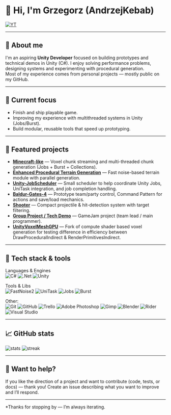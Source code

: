 # 👋 Hi, I'm Grzegorz (AndrzejKebab)
[![YT](https://img.shields.io/badge/YouTube-%23FF0000.svg?logo=YouTube&logoColor=white)](https://www.youtube.com/@AndrzejKebab)

---

## 💫 About me
I'm an aspiring **Unity Developer** focused on building prototypes and technical demos in Unity (C#). I enjoy solving performance problems, designing systems and experimenting with procedural generation.  
Most of my experience comes from personal projects — mostly public on my GitHub.

---

## 🎯 Current focus
- Finish and ship playable game.  
- Improving my experience with multithreaded systems in Unity (Jobs/Burst).  
- Build modular, reusable tools that speed up prototyping.

---

## 🧩 Featured projects

- **[Minecraft-like](https://github.com/AndrzejKebab/Minecraft-like-Game)** — Voxel chunk streaming and multi-threaded chunk generation (Jobs + Burst + Collections).  
- **[Enhanced Procedural Terrain Generation](https://github.com/AndrzejKebab/Enhanced-Procedural-Terrain-Generation)** — Fast noise-based terrain module with parallel generation.  
- **[Unity-JobScheduler](https://github.com/AndrzejKebab/Unity-JobScheduler)** — Small scheduler to help coordinate Unity Jobs, UniTask integration, and job completion handling.  
- **[Baldur-Gates-4](https://github.com/AndrzejKebab/Baldur-Gates-4)** — Prototype team/party control, Command Pattern for actions and save/load mechanics.  
- **[Shooter](https://github.com/AndrzejKebab/Shooter)** — Compact projectile & hit-detection system with target filtering.  
- **[Group Project / Tech Demo](https://github.com/AndrzejKebab/Group-Project-Tech-Demo)** — GameJam project (team lead / main programmer).
- **[UnityVoxelMeshGPU](https://github.com/AndrzejKebab/UnityVoxelMeshGPU)** — Fork of compute shader based voxel generation for testing difference in efficiency between DrawProceduralIndirect & RenderPrimitivesIndirect.

---

## 🧰 Tech stack & tools

Languages & Engines <br>
![C#](https://img.shields.io/badge/c%23-%23239120.svg?style=for-the-badge\&logo=c-sharp\&logoColor=white)
![.Net](https://img.shields.io/badge/.NET-5C2D91?style=for-the-badge&logo=.net&logoColor=white)
![Unity](https://img.shields.io/badge/Unity-%2320232a.svg?style=for-the-badge\&logo=unity\&logoColor=white)

Tools & Libs <br>
![FastNoise2](https://img.shields.io/badge/FastNoise2-lightgrey?style=for-the-badge)
![UniTask](https://img.shields.io/badge/UniTask-lightgrey?style=for-the-badge)
![Jobs](https://img.shields.io/badge/UnityJobs-lightgrey?style=for-the-badge)
![Burst](https://img.shields.io/badge/Burst-lightgrey?style=for-the-badge)

Other: <br>
![Git](https://img.shields.io/badge/git-%23F05033.svg?style=for-the-badge&logo=git&logoColor=white) 
![GitHub](https://img.shields.io/badge/github-%23121011.svg?style=for-the-badge&logo=github&logoColor=white)
![Trello](https://img.shields.io/badge/Trello-%23026AA7.svg?style=for-the-badge&logo=Trello&logoColor=white)
![Adobe Photoshop](https://img.shields.io/badge/adobe%20photoshop-%2331A8FF.svg?style=for-the-badge&logo=adobe%20photoshop&logoColor=white)
![Gimp](https://img.shields.io/badge/Gimp-657D8B?style=for-the-badge&logo=gimp&logoColor=FFFFFF)
![Blender](https://img.shields.io/badge/blender-%23F5792A.svg?style=for-the-badge&logo=blender&logoColor=white)
![Rider](https://img.shields.io/badge/Rider-yellow?style=for-the-badge)
![Visual Studio](https://img.shields.io/badge/Visual_Studio-purple?style=for-the-badge)

---

## 📈 GitHub stats

![stats](https://github-readme-stats.vercel.app/api?username=AndrzejKebab&theme=dark&hide_border=false&include_all_commits=true&count_private=true)
![streak](https://nirzak-streak-stats.vercel.app/?user=AndrzejKebab&theme=dark&hide_border=false)

---

## 🚀 Want to help?

If you like the direction of a project and want to contribute (code, tests, or docs) — thank you! Create an issue describing what you want to improve and I’ll respond.

---

*Thanks for stopping by — I’m always iterating.
